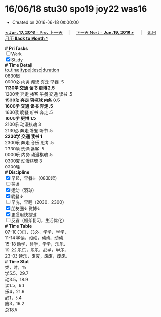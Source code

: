 # 16/06/18 stu30 spo19 joy22 was16

- Created on 2016-06-18 00:00:00

[**< Jun. 17, 2016** - Prev 上一天](_archived/lifelogs/2016/06/d17.md) &nbsp; &nbsp; | &nbsp; &nbsp; [下一天 Next - **Jun. 19, 2016 >**](_archived/lifelogs/2016/06/d19.md) &nbsp; &nbsp; |  &nbsp; &nbsp; [返回月历 **Back to Month ^**](_archived/lifelogs/2016/06/index.md)
<br/><div><b># Pri Tasks</b></div><div><input type="checkbox"/>Work</div><div><input checked="true" type="checkbox"/>Study</div><div><b># Time Detail</b></div><div><u>to_time|type|desc|duration</u></div><div>0830起</div><div>0900必 内务 阅读 奔走 早餐 .5</div><div><b>1130学 交通 读书 更博 2.5</b></div><div>1200读 奔走 播客 午餐 交通 读书 .5</div><div><b>1530动 奔走 羽毛球 内务 3.5</b></div><div><b>1600学 交通 读书 奔走 .5</b></div><div>1630读 晚餐 听书 奔走 .5</div><div><b>1800学 更博 1.5</b></div><div>2100乐 动漫棋魂 3</div><div>2130必 奔走 补餐 听书 .5</div><div><b>2230学 交通 读书 1</b></div><div>2300乐 奔走 音乐 思考 .5</div><div>2330读 洗澡 播客 .5</div><div>0000乐 内务 动漫棋魂 .5</div><div>0300废 动漫棋魂 3</div><div>0300睡</div><div><b># Discipline</b></div><div><input checked="true" type="checkbox"/>早起，早餐↓（0830起）</div><div><input type="checkbox"/>英语</div><div><input checked="true" type="checkbox"/>运动（羽球）</div><div><input checked="true" type="checkbox"/>晚餐↓</div><div><input type="checkbox"/>早洗，早睡（2030，2300）</div><div><b><input checked="true" type="checkbox"/></b>朋友圈↓ 微博↓</div><div><input checked="true" type="checkbox"/>更惯用快捷键</div><div><input type="checkbox"/>反省（框架复习，生活优化）</div><div><b># Time Table</b></div><div>07-10 〇〇，〇必，学学，学学，</div><div>11-14 学读，动动，动动，动动，</div><div>15-18 动学，读学，学学，乐乐，</div><div>19-22 乐乐，乐乐，必学，学乐，</div><div>23-02 读乐，废废，废废，废废。</div><div><b># Time Stat</b></div><div>类，时，%</div><div>学5.5，29.7</div><div>动3.5，18.9</div><div>读1.5，8.1</div><div>乐4，21.6</div><div>必1，5.4</div><div>废3，16.2</div><div>总18.5</div>
